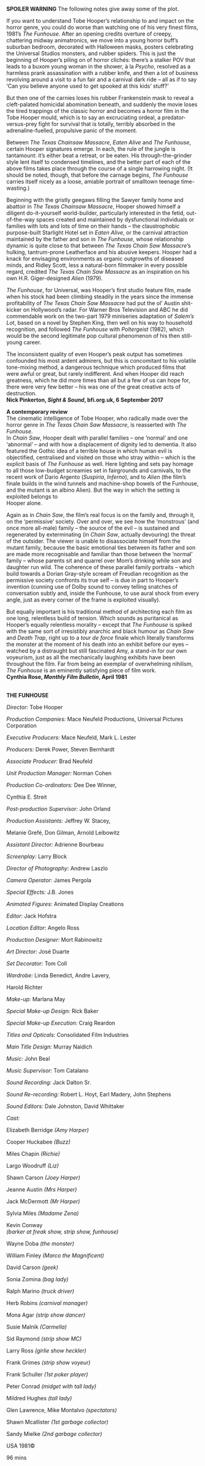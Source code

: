 

**SPOILER WARNING** The following notes give away some of the plot.

If you want to understand Tobe Hooper’s relationship to and impact on the horror genre, you could do worse than watching one of his very finest films, 1981’s _The Funhouse_. After an opening credits overture of creepy, chattering midway animatronics, we move into a young horror buff’s suburban bedroom, decorated with Halloween masks, posters celebrating the Universal Studios monsters, and rubber spiders. This is just the beginning of Hooper’s piling on of horror clichés: there’s a stalker POV that leads to a buxom young woman in the shower, à la _Psycho_, resolved as a harmless prank assassination with a rubber knife, and then a lot of business revolving around a visit to a fun fair and a carnival dark ride – all as if to say ‘Can you believe anyone used to get spooked at this kids’ stuff?’

But then one of the carnies loses his rubber Frankenstein mask to reveal a cleft-palated homicidal abomination beneath, and suddenly the movie loses the tired trappings of the classic horror and becomes a horror film in the Tobe Hooper mould, which is to say an excruciating ordeal, a predator-versus-prey fight for survival that is totally, terribly absorbed in the adrenaline-fuelled, propulsive panic of the moment.

Between _The Texas Chainsaw Massacre_, _Eaten Alive_ and _The Funhouse_, certain Hooper signatures emerge. In each, the rule of the jungle is tantamount: it’s either beat a retreat, or be eaten. His through-the-grinder style lent itself to condensed timelines, and the better part of each of the above films takes place through the course of a single harrowing night. (It should be noted, though, that before the carnage begins, _The Funhouse_ carries itself nicely as a loose, amiable portrait of smalltown teenage time-wasting.)

Beginning with the gristly geegaws filling the Sawyer family home and abattoir in _The Texas Chainsaw Massacre_, Hooper showed himself a diligent do-it-yourself world-builder, particularly interested in the fetid, out-of-the-way spaces created and maintained by dysfunctional individuals or families with lots and lots of time on their hands – the claustrophobic purpose-built Starlight Hotel set in _Eaten Alive_, or the carnival attraction maintained by the father and son in _The Funhouse_, whose relationship dynamic is quite close to that between  _The Texas Chain Saw Massacre_’s hulking, tantrum-prone Leatherface and his abusive keepers. Hooper had a knack for envisaging environments as organic outgrowths of diseased minds, and Ridley Scott, less a natural-born filmmaker in every possible regard, credited _The Texas Chain Saw Massacre_ as an inspiration on his own H.R. Giger-designed _Alien_ (1979).

_The Funhouse_, for Universal, was Hooper’s first studio feature film, made when his stock had been climbing steadily in the years since the immense profitability of _The Texas Chain Saw Massacre_ had put the ol’ Austin shit-kicker on Hollywood’s radar. For Warner Bros Television and ABC he did commendable work on the two-part 1979 miniseries adaptation of _Salem’s Lot_, based on a novel by Stephen King, then well on his way to household recognition, and followed _The Funhouse_ with _Poltergeist_ (1982), which would be the second legitimate pop cultural phenomenon of his then still-young career.

The inconsistent quality of even Hooper’s peak output has sometimes confounded his most ardent admirers, but this is concomitant to his volatile tone-mixing method, a dangerous technique which produced films that were awful or great, but rarely indifferent. And when Hooper did reach greatness, which he did more times than all but a few of us can hope for, there were very few better – his was one of the great creative acts of destruction.  
**Nick Pinkerton, _Sight & Sound_,  bfi.org.uk, 6 September 2017**

**A contemporary review**  
The cinematic intelligence of Tobe Hooper, who radically made over the horror genre in _The Texas Chain Saw Massacre_, is reasserted with _The Funhouse_.  
In _Chain Saw_, Hooper dealt with parallel families – one ‘normal’ and one ‘abnormal’ – and with how a displacement of dignity led to dementia. It also featured the Gothic idea of a terrible house in which human evil is objectified, centralised and visited on those who stray within – which is the explicit basis of _The Funhouse_ as well. Here lighting and sets pay homage to all those low-budget screamies set in fairgrounds and carnivals, to the recent work of Dario Argento (_Suspiria_, _Inferno_), and to _Alien_ (the film’s finale builds in the wind tunnels and machine-shop bowels of the Funhouse, and the mutant is an albino Alien). But the way in which the setting is exploited belongs to  
Hooper alone.

Again as in _Chain Saw_, the film’s real focus is on the family and, through it, on the ‘permissive’ society. Over and over, we see how the ‘monstrous’ (and once more all-male) family – the source of the evil – is sustained and regenerated by exterminating (in _Chain Saw_, actually devouring) the threat of the outsider. The viewer is unable to disassociate himself from the mutant family, because the basic emotional ties between its father and son are made more recognisable and familiar than those between the ‘normal’ family – whose parents sit and quarrel over Mom’s drinking while son and daughter run wild. The coherence of these parallel family portraits – which build towards a Dorian Gray-style scream of Freudian recognition as the permissive society confronts its true self – is due in part to Hooper’s invention (cunning use of Dolby sound to convey telling snatches of conversation subtly and, inside the Funhouse, to use aural shock from every angle, just as every corner of the frame is exploited visually).

But equally important is his traditional method of architecting each film as one long, relentless build of tension. Which sounds as puritanical as Hooper’s equally relentless morality – except that _The Funhouse_ is spiked with the same sort of irresistibly anarchic and black humour as _Chain Saw_ and _Death Trap_, right up to a _tour de force_ finale which literally transforms the monster at the moment of his death into an exhibit before our eyes – watched by a distraught but still fascinated Amy, a stand-in for our own voyeurism, just as all the mechanically laughing exhibits have been throughout the film. Far from being an exemplar of overwhelming nihilism, _The Funhouse_ is an eminently satisfying piece of film work.  
**Cynthia Rose, _Monthly Film Bulletin_, April 1981**
<br><br>

**THE FUNHOUSE**

_Director:_ Tobe Hooper

_Production Companies:_ Mace Neufeld Productions, Universal Pictures Corporation

_Executive Producers:_ Mace Neufeld, Mark L. Lester

_Producers:_ Derek Power, Steven Bernhardt

_Associate Producer:_ Brad Neufeld

_Unit Production Manager:_ Norman Cohen

_Production Co-ordinators:_ Dee Dee Winner,

Cynthia E. Streit

_Post-production Supervisor:_ John Orland

_Production Assistants:_ Jeffrey W. Stacey,

Melanie Grefé, Don Gilman, Arnold Leibowitz

_Assistant Director:_ Adrienne Bourbeau

_Screenplay:_ Larry Block

_Director of Photography:_ Andrew Laszlo

_Camera Operator:_ James Pergola

_Special Effects:_ J.B. Jones

_Animated Figures:_ Animated Display Creations

_Editor:_ Jack Hofstra

_Location Editor:_ Angelo Ross

_Production Designer:_ Mort Rabinowitz

_Art Director:_ José Duarte

_Set Decorator:_ Tom Coll

_Wardrobe:_ Linda Benedict, Andre Lavery,

Harold Richter

_Make-up:_ Marlana May

_Special Make-up Design:_ Rick Baker

_Special Make-up Execution:_ Craig Reardon

_Titles and Opticals:_ Consolidated Film Industries

_Main Title Design:_ Murray Naidich

_Music:_ John Beal

_Music Supervisor:_ Tom Catalano

_Sound Recording:_ Jack Dalton Sr.

_Sound Re-recording:_ Robert L. Hoyt, Earl Madery, John Stephens

_Sound Editors:_ Dale Johnston, David Whittaker

_Cast:_

Elizabeth Berridge _(Amy Harper)_

Cooper Huckabee _(Buzz)_

Miles Chapin _(Richie)_

Largo Woodruff _(Liz)_

Shawn Carson _(Joey Harper)_

Jeanne Austin _(Mrs Harper)_

Jack McDermott _(Mr Harper)_

Sylvia Miles _(Madame Zena)_

Kevin Conway  
_(barker at freak show, strip show, funhouse)_

Wayne Doba _(the monster)_

William Finley _(Marco the Magnificent)_

David Carson _(geek)_

Sonia Zomina _(bag lady)_

Ralph Marino _(truck driver)_

Herb Robins _(carnival manager)_

Mona Agar _(strip show dancer)_

Susie Malnik _(Carmella)_

Sid Raymond _(strip show MC)_

Larry Ross _(girlie show heckler)_

Frank Grimes _(strip show voyeur)_

Frank Schuller _(1st poker player)_

Peter Conrad _(midget with tall lady)_

Mildred Hughes _(tall lady)_

Glen Lawrence, Mike Montalvo _(spectators)_

Shawn Mcallister _(1st garbage collector)_

Sandy Mielke _(2nd garbage collector)_

USA 1981©

96 mins
<!--stackedit_data:
eyJoaXN0b3J5IjpbMzg4MTY0MzIwXX0=
-->